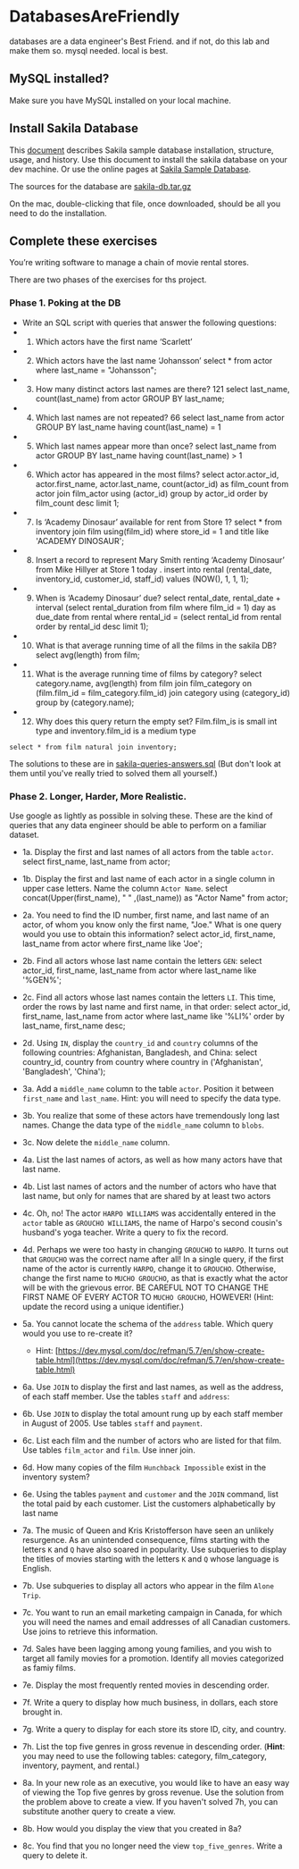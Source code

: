 # DatabasesAreFriendly
databases are a data engineer's Best Friend. and if not, do this lab and make them so. mysql needed. local is best.

## MySQL installed?

Make sure you have MySQL installed on your local machine.

## Install Sakila Database

This [document](https://downloads.mysql.com/docs/sakila-en.pdf) describes Sakila sample database installation, structure, usage, and history.
Use this document to install the sakila database on your dev machine.
Or use the online pages at [Sakila Sample Database](https://dev.mysql.com/doc/sakila/en/).

The sources for the database are [sakila-db.tar.gz](https://downloads.mysql.com/docs/sakila-db.tar.gz)

On the mac, double-clicking that file, once downloaded, should be all you need to do the installation.


## Complete these exercises

You’re writing software to manage a chain of movie rental stores.

There are two phases of the exercises for ths project. 

### Phase 1. Poking at the DB

* Write an SQL script with queries that answer the following questions:
* 1. Which actors have the first name ‘Scarlett’
* 2. Which actors have the last name ‘Johansson’
	select * from actor
	where last_name = "Johansson";
* 3. How many distinct actors last names are there? 121
	select last_name, count(last_name) from actor
	GROUP BY last_name;
* 4. Which last names are not repeated? 66
	select last_name from actor GROUP BY last_name having count(last_name) = 1
* 5. Which last names appear more than once?
	select last_name from actor GROUP BY last_name having count(last_name) > 1
* 6. Which actor has appeared in the most films?
	select actor.actor_id, actor.first_name, actor.last_name,
       count(actor_id) as film_count
	from actor join film_actor using (actor_id)
	group by actor_id
	order by film_count desc
	limit 1;
* 7. Is ‘Academy Dinosaur’ available for rent from Store 1?
	select *
	from inventory
	join film using(film_id)
	where store_id = 1 and title like 'ACADEMY DINOSAUR';
* 8. Insert a record to represent Mary Smith renting ‘Academy Dinosaur’ from Mike Hillyer at Store 1 today .
	insert into rental (rental_date, inventory_id, customer_id, staff_id)
	values (NOW(), 1, 1, 1);
* 9. When is ‘Academy Dinosaur’ due?
	select rental_date,
       rental_date + interval
                   (select rental_duration from film where film_id = 1) day
                   as due_date
	from rental
	where rental_id = (select rental_id from rental order by rental_id desc limit 1);
* 10. What is that average running time of all the films in the sakila DB?
	select avg(length) from film;
* 11. What is the average running time of films by category?
	select category.name, avg(length) from film
	join film_category on (film.film_id = film_category.film_id)
	join category using (category_id)
	group by (category.name);
* 12. Why does this query return the empty set? Film.film_is is small int type and inventory.film_id is a medium type

`select * from film natural join inventory;`

The solutions to these are in [sakila-queries-answers.sql](doc/sakila-queries-answers.sql) (But don't look at them until you've really tried to solved them all yourself.)

### Phase 2. Longer, Harder, More Realistic.

Use google as lightly as possible in solving these. These are the kind of queries that any data engineer should be able to perform on a familiar dataset.

* 1a. Display the first and last names of all actors from the table `actor`. 
	select first_name, last_name from actor;

* 1b. Display the first and last name of each actor in a single column in upper case letters. Name the column `Actor Name`. 
	select concat(Upper(first_name), " " ,(last_name)) as "Actor Name" from actor;

* 2a. You need to find the ID number, first name, and last name of an actor, of whom you know only the first name, "Joe." What is one query would you use to obtain this information?
  	select actor_id, first_name, last_name from actor
	where first_name like 'Joe';
* 2b. Find all actors whose last name contain the letters `GEN`:
	select actor_id, first_name, last_name from actor
	where last_name like '%GEN%';
  	
* 2c. Find all actors whose last names contain the letters `LI`. This time, order the rows by last name and first name, in that order:
	select actor_id, first_name, last_name from actor
	where last_name like '%LI%'
	order by last_name, first_name desc;

* 2d. Using `IN`, display the `country_id` and `country` columns of the following countries: Afghanistan, Bangladesh, and China:
	select country_id, country from country
	where country in ('Afghanistan', 'Bangladesh', 'China');

* 3a. Add a `middle_name` column to the table `actor`. Position it between `first_name` and `last_name`. Hint: you will need to specify the data type.
  	
* 3b. You realize that some of these actors have tremendously long last names. Change the data type of the `middle_name` column to `blobs`.

* 3c. Now delete the `middle_name` column.

* 4a. List the last names of actors, as well as how many actors have that last name.
  	
* 4b. List last names of actors and the number of actors who have that last name, but only for names that are shared by at least two actors
  	
* 4c. Oh, no! The actor `HARPO WILLIAMS` was accidentally entered in the `actor` table as `GROUCHO WILLIAMS`, the name of Harpo's second cousin's husband's yoga teacher. Write a query to fix the record.
  	
* 4d. Perhaps we were too hasty in changing `GROUCHO` to `HARPO`. It turns out that `GROUCHO` was the correct name after all! In a single query, if the first name of the actor is currently `HARPO`, change it to `GROUCHO`. Otherwise, change the first name to `MUCHO GROUCHO`, as that is exactly what the actor will be with the grievous error. BE CAREFUL NOT TO CHANGE THE FIRST NAME OF EVERY ACTOR TO `MUCHO GROUCHO`, HOWEVER! (Hint: update the record using a unique identifier.)

* 5a. You cannot locate the schema of the `address` table. Which query would you use to re-create it? 

  * Hint: [https://dev.mysql.com/doc/refman/5.7/en/show-create-table.html](https://dev.mysql.com/doc/refman/5.7/en/show-create-table.html)

* 6a. Use `JOIN` to display the first and last names, as well as the address, of each staff member. Use the tables `staff` and `address`:

* 6b. Use `JOIN` to display the total amount rung up by each staff member in August of 2005. Use tables `staff` and `payment`. 
  	
* 6c. List each film and the number of actors who are listed for that film. Use tables `film_actor` and `film`. Use inner join.
  	
* 6d. How many copies of the film `Hunchback Impossible` exist in the inventory system?

* 6e. Using the tables `payment` and `customer` and the `JOIN` command, list the total paid by each customer. List the customers alphabetically by last name

* 7a. The music of Queen and Kris Kristofferson have seen an unlikely resurgence. As an unintended consequence, films starting with the letters `K` and `Q` have also soared in popularity. Use subqueries to display the titles of movies starting with the letters `K` and `Q` whose language is English. 

* 7b. Use subqueries to display all actors who appear in the film `Alone Trip`.
   
* 7c. You want to run an email marketing campaign in Canada, for which you will need the names and email addresses of all Canadian customers. Use joins to retrieve this information.

* 7d. Sales have been lagging among young families, and you wish to target all family movies for a promotion. Identify all movies categorized as famiy films.

* 7e. Display the most frequently rented movies in descending order.
  	
* 7f. Write a query to display how much business, in dollars, each store brought in.

* 7g. Write a query to display for each store its store ID, city, and country.
  	
* 7h. List the top five genres in gross revenue in descending order. (**Hint**: you may need to use the following tables: category, film_category, inventory, payment, and rental.)
  	
* 8a. In your new role as an executive, you would like to have an easy way of viewing the Top five genres by gross revenue. Use the solution from the problem above to create a view. If you haven't solved 7h, you can substitute another query to create a view.
  	
* 8b. How would you display the view that you created in 8a?

* 8c. You find that you no longer need the view `top_five_genres`. Write a query to delete it.
